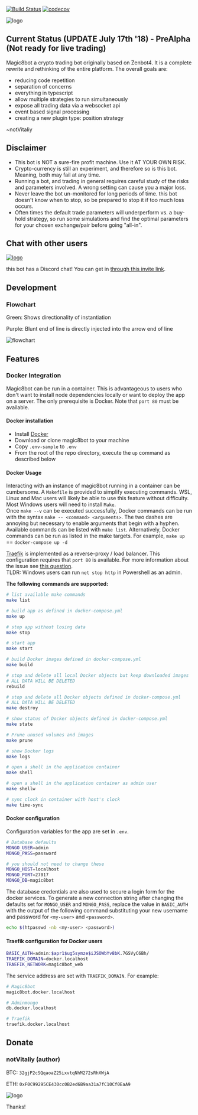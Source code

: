 [![Build Status](https://travis-ci.com/magic8bot/magic8bot.svg?branch=master)](https://travis-ci.com/magic8bot/magic8bot)
[![codecov](https://codecov.io/gh/magic8bot/magic8bot/branch/master/graph/badge.svg)](https://codecov.io/gh/magic8bot/magic8bot)

![logo](https://rawgit.com/magic8bot/magic8bot/master/assets/logo.svg)

## Current Status (UPDATE July 17th '18) - PreAlpha (Not ready for live trading)

Magic8bot a crypto trading bot originally based on Zenbot4. It is a complete rewrite and rethinking of the entire platform.
The overall goals are:

- reducing code repetition
- separation of concerns
- everything in typescript
- allow multiple strategies to run simultaneously
- expose all trading data via a websocket api
- event based signal processing
- creating a new plugin type: position strategy

~notVitaliy

## Disclaimer

- This bot is NOT a sure-fire profit machine. Use it AT YOUR OWN RISK.
- Crypto-currency is still an experiment, and therefore so is this bot. Meaning, both may fail at any time.
- Running a bot, and trading in general requires careful study of the risks and parameters involved. A wrong setting can cause you a major loss.
- Never leave the bot un-monitored for long periods of time. this bot doesn't know when to stop, so be prepared to stop it if too much loss occurs.
- Often times the default trade parameters will underperform vs. a buy-hold strategy, so run some simulations and find the optimal parameters for your chosen exchange/pair before going "all-in".

## Chat with other users

[![logo](https://rawgit.com/magic8bot/magic8bot/master/assets/discord.png)](https://discord.gg/JGCNsh8)

this bot has a Discord chat! You can get in [through this invite link](https://discord.gg/JGCNsh8).

## Development

### Flowchart

Green: Shows directionality of instantiation

Purple: Blunt end of line is directly injected into the arrow end of line

![flowchart](https://rawgit.com/magic8bot/magic8bot/master/assets/flowchart.svg)

## Features

### Docker Integration

Magic8bot can be run in a container. This is advantageous to users who don't want to install node dependencies locally or want to deploy the app on a server. The only prerequisite is Docker. Note that `port 80` must be available.  

#### Docker installation

- Install [Docker](https://www.docker.com/community-edition)  
- Download or clone magic8bot to your machine
- Copy `.env-sample` to `.env`
- From the root of the repo directory, execute the `up` command as described below

#### Docker Usage

Interacting with an instance of magic8bot running in a container can be cumbersome. A `Makefile` is provided to simplify executing commands. WSL, Linux and Mac users will likely be able to use this feature without difficulty. Most Windows users will need to install `Make`.  
Once `make --v` can be executed successfully, Docker commands can be run with the syntax `make -- <command> <arguments>`. The two dashes are annoying but necessary to enable arguments that begin with a hyphen.  Available commands can be listed with `make list`.  Alternatively, Docker commands can be run as listed in the make targets. For example, `make up` == `docker-compose up -d`  

[Traefik](https://traefik.io/) is implemented as a reverse-proxy / load balancer. This configuration requires that `port 80` is available. For more information about the issue see [this question](https://stackoverflow.com/questions/1430141/port-80-is-being-used-by-system-pid-4-what-is-that).  
TLDR: Windows users can run `net stop http` in Powershell as an admin.

**The following commands are supported:**  

```bash
# list available make commands  
make list  

# build app as defined in docker-compose.yml
make up  

# stop app without losing data  
make stop  

# start app  
make start  

# build Docker images defined in docker-compose.yml  
make build  

# stop and delete all local Docker objects but keep downloaded images
# ALL DATA WILL BE DELETED
rebuild

# stop and delete all Docker objects defined in docker-compose.yml  
# ALL DATA WILL BE DELETED
make destroy  

# show status of Docker objects defined in docker-compose.yml  
make state  

# Prune unused volumes and images
make prune

# show Docker logs  
make logs  

# open a shell in the application container  
make shell  

# open a shell in the application container as admin user  
make shellw  

# sync clock in container with host's clock
make time-sync  
```

#### Docker configuration  

Configuration variables for the app are set in `.env`.  


```bash
# Database defaults
MONGO_USER=admin
MONGO_PASS=password

# you should not need to change these
MONGO_HOST=localhost
MONGO_PORT=27017
MONGO_DB=magic8bot
```  

The database credentials are also used to secure a login form for the docker services. To generate a new connection string after changing the defaults set for `MONGO_USER` and `MONGO_PASS`, replace the value in `BASIC_AUTH` with the output of the following command substituting your new username and password for `<my-user>` and `<password>`.

```bash
echo $(htpasswd -nb <my-user> <password>)  
```

#### Traefik configuration for Docker users  

```bash
BASIC_AUTH=admin:$apr1$ug5symze$iJSOWbYv8bK.7GSVyC6Bh/
TRAEFIK_DOMAIN=docker.localhost
TRAEFIK_NETWORK=magic8bot_web
```

The service address are set with `TRAEFIK_DOMAIN`. For example:  

```bash
# Magic8bot
magic8bot.docker.localhost  

# Adminmongo
db.docker.localhost  

# Traefik
traefik.docker.localhost
```

## Donate

### notVitaliy (author)

BTC: `32gjP2cSQqaoaZ25ixvtqNhM272sRhXWjA`

ETH: `0xF0C99295CE430cc0B2ed6B9aa31a7fC10Cf0EaA9`

![logo](https://rawgit.com/magic8bot/magic8bot/master/assets/logo-sm.svg)

Thanks!
